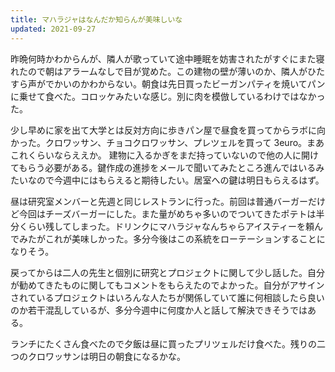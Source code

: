 ```yaml
---
title: マハラジャはなんだか知らんが美味しいな
updated: 2021-09-27
---
```


昨晩何時かわからんが、隣人が歌っていて途中睡眠を妨害されたがすぐにまた寝れたので朝はアラームなしで目が覚めた。この建物の壁が薄いのか、隣人がひたすら声がでかいのかわからない。朝食は先日買ったビーガンパティを焼いてパンに乗せて食べた。コロッケみたいな感じ。別に肉を模倣しているわけではなかった。

少し早めに家を出て大学とは反対方向に歩きパン屋で昼食を買ってからラボに向かった。クロワッサン、チョコクロワッサン、プレツェルを買って 3euro。まあこれくらいならええか。
建物に入るかぎをまだ持っていないので他の人に開けてもらう必要がある。鍵作成の進捗をメールで聞いてみたところ進んではいるみたいなので今週中にはもらえると期待したい。居室への鍵は明日もらえるはず。

昼は研究室メンバーと先週と同じレストランに行った。前回は普通バーガーだけど今回はチーズバーガーにした。また量がめちゃ多いのでついてきたポテトは半分くらい残してしまった。ドリンクにマハラジャなんちゃらアイスティーを頼んでみたがこれが美味しかった。多分今後はこの系統をローテーションすることになりそう。

戻ってからは二人の先生と個別に研究とプロジェクトに関して少し話した。自分が勧めてきたものに関してもコメントをもらえたのでよかった。自分がアサインされているプロジェクトはいろんな人たちが関係していて誰に何相談したら良いのか若干混乱しているが、多分今週中に何度か人と話して解決できそうではある。

ランチにたくさん食べたので夕飯は昼に買ったプリツェルだけ食べた。残りの二つのクロワッサンは明日の朝食になるかな。
